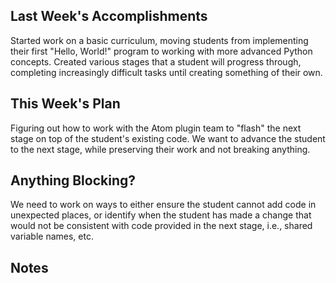 ## Last Week's Accomplishments

Started work on a basic curriculum, moving students from implementing their first "Hello, World!" program to working with more advanced Python concepts. Created various stages that a student will progress through, completing increasingly difficult tasks until creating something of their own.

## This Week's Plan

Figuring out how to work with the Atom plugin team to "flash" the next stage on top of the student's existing code. We want to advance the student to the next stage, while preserving their work and not breaking anything.

## Anything Blocking?

We need to work on ways to either ensure the student cannot add code in unexpected places, or identify when the student has made a change that would not be consistent with code provided in the next stage, i.e., shared variable names, etc.

## Notes
